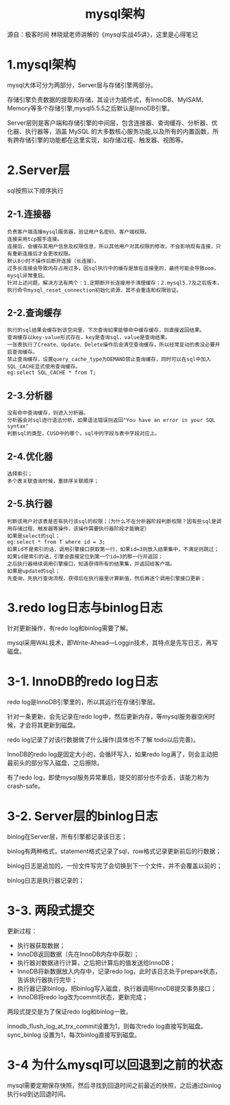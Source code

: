 <h1 align="center">mysql架构</h1>

源自：极客时间 林晓斌老师讲解的《mysql实战45讲》，这里是心得笔记

# 1.mysql架构
mysql大体可分为两部分，Server层与存储引擎两部分。

存储引擎负责数据的提取和存储，其设计为插件式，有InnoDB、MyISAM、Memory等多个存储引擎,mysql5.5.5之后默认是InnoDB引擎。

Server层则是客户端和存储引擎的中间层，包含连接器、查询缓存、分析器、优化器、执行器等，涵盖 MySQL 的大多数核心服务功能,以及所有的内置函数，所有跨存储引擎的功能都在这里实现，如存储过程、触发器、视图等。

# 2.Server层
sql按照以下顺序执行

## 2-1.连接器
    负责客户端连接mysql服务器，验证用户名密码、客户端权限。
    连接采用tcp握手连接。
    连接后，会缓存其用户信息及权限信息，所以其他用户对其权限的修改，不会影响现有连接，只有重新连接后才会更改权限。
    默认8小时不操作后断开连接（长连接）。
    过多长连接会导致内存占用过多，因sql执行中的缓存是放在连接里的，最终可能会导致oom，mysql异常重启。
    针对上述问题，解决方法有两个：1.定期断开长连接用于清理缓存；2.mysql5.7及之后版本，执行命令mysql_reset_connection初始化资源，其不会重连和权限验证。
    
## 2-2.查询缓存
    执行的sql结果会缓存到该空间里，下次查询如果能够命中缓存缓存，则直接返回结果。
    查询缓存以key-value形式存在，key是查询sql，value是查询结果。
    一张表执行了Create、Update、Delete操作后会清空查询缓存，所以经常变动的表没必要开启查询缓存。
    禁止查询缓存，设置query_cache_type为DEMAND禁止查询缓存，同时可以在sql中加入SQL_CACHE显式使用查询缓存。
    eg:select SQL_CACHE * from T;
    
## 2-3.分析器
    没有命中查询缓存，则进入分析器。
    分析器会对sql进行语法分析，如果语法错误则返回"You have an error in your SQL syntax"
    判断sql的类型，CUSD中的哪个，sql中的字段与表中字段对应上。
    
## 2-4.优化器
    选择索引；
    多个表关联查询时候，重排序关联顺序；
    
## 2-5.执行器
    判断该用户对该表是否有执行该sql的权限；（为什么不在分析器阶段判断权限？因有些sql是调用存储过程、触发器等操作，该操作需要执行器阶段才能确定）
    如果是select的sql；
    eg:select * from T where id = 3;
    如果id不是索引的话，调用引擎接口获取第一行，如果id=3则放入结果集中，不满足则跳过；
    如果id是索引的话，引擎会直接定位到第一个id=3的那一行并返回；
    之后执行器继续调用引擎接口，知道获得所有的结果集，并返回给客户端。
    如果是update的sql；
    先查询，先执行查询流程，获得后在执行器里计算新值，然后再逐个调用引擎接口更新；
    
# 3.redo log日志与binlog日志
针对更新操作，有redo log和binlog需要了解。

mysql采用WAL技术，即Write-Ahead—Loggin技术，其特点是先写日志，再写磁盘。

# 3-1. InnoDB的redo log日志
redo log是InnoDB引擎里的，所以其运行在存储引擎层。

针对一条更新，会先记录在redo log中，然后更新内存，等mysql服务器空闲时候，才会将其更新到磁盘。 

redo log记录了对该行数据做了什么操作(具体也不了解 todo以后完善)。

InnoDB的redo log是固定大小的，会循环写入，如果redo log满了，则会主动把最前头的部分写入磁盘，之后擦除。

有了redo log，即使mysql服务异常重启，提交的部分也不会丢，该能力称为crash-safe。
    
# 3-2. Server层的binlog日志
binlog在Server层，所有引擎都记录该日志；
    
binlog有两种格式，statement格式记录了sql，row格式记录更新前后的行数据；

binlog日志是追加的，一份文件写完了会切换到下一个文件，并不会覆盖以前的；

binlog日志是执行器记录的；

# 3-3. 两段式提交
更新过程：
- 执行器获取数据；
- InnoDB返回数据（先在InnoDB内存中获取）；
- 执行器对数据进行计算，之后把计算后的值发送给InnoDB；
- InnoDB将新数据放入内存中，记录redo log，此时该日志处于prepare状态，告诉执行器执行完毕；
- 执行器记录binlog，把binlog写入磁盘，执行器调用InnoDB提交事务接口；
- InnoDB将redo log改为commit状态，更新完成；

两段式提交是为了保证redo log和binlog一致。

innodb_flush_log_at_trx_commit设置为1，则每次redo log直接写到磁盘。
sync_binlog 设置为1，每次binlog直接写到磁盘。

# 3-4 为什么mysql可以回退到之前的状态
mysql需要定期保存快照，然后寻找到回退时间之前最近的快照，之后通过binlog执行sql到达回退时间。


    
    


